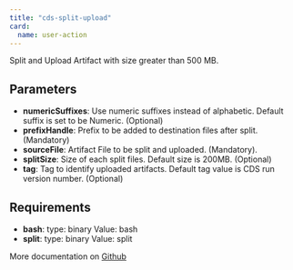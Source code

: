 ```yaml
---
title: "cds-split-upload"
card: 
  name: user-action
---
```


Split and Upload Artifact with size greater than 500 MB.

## Parameters

* **numericSuffixes**: Use numeric suffixes instead of alphabetic. Default suffix is set to be Numeric. (Optional)
* **prefixHandle**: Prefix to be added to destination files after split. (Mandatory)
* **sourceFile**: Artifact File to be split and uploaded. (Mandatory).
* **splitSize**: Size of each split files. Default size is 200MB. (Optional)
* **tag**: Tag to identify uploaded artifacts. Default tag value is CDS run version number. (Optional)


## Requirements

* **bash**: type: binary Value: bash
* **split**: type: binary Value: split


More documentation on [Github](https://github.com/ovh/cds/tree/master/contrib/actions/cds-split-upload.yml)


